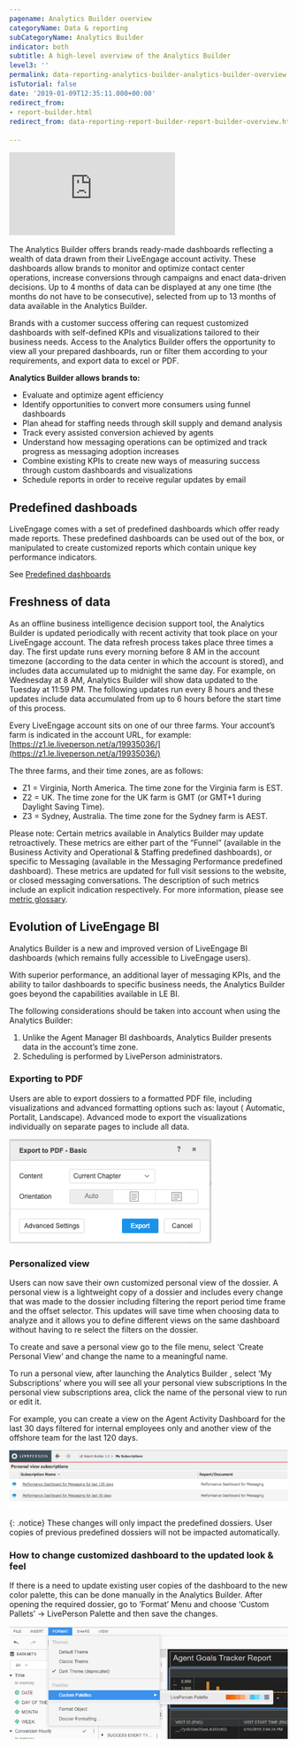 ```yaml
---
pagename: Analytics Builder overview
categoryName: Data & reporting
subCategoryName: Analytics Builder
indicator: both
subtitle: A high-level overview of the Analytics Builder
level3: ''
permalink: data-reporting-analytics-builder-analytics-builder-overview.html
isTutorial: false
date: '2019-01-09T12:35:11.000+00:00'
redirect_from:
- report-builder.html
redirect_from: data-reporting-report-builder-report-builder-overview.html

---
```

<iframe style="max-width: 750px;" src="https://player.vimeo.com/video/344251526" frameborder="0" webkitallowfullscreen mozallowfullscreen allowfullscreen></iframe>

The Analytics Builder offers brands ready-made dashboards reflecting a wealth of data drawn from their LiveEngage account activity. These dashboards allow brands to monitor and optimize contact center operations, increase conversions through campaigns and enact data-driven decisions. Up to 4 months of data can be displayed at any one time (the months do not have to be consecutive), selected from up to 13 months of data available in the Analytics Builder.

Brands with a customer success offering can request customized dashboards with self-defined KPIs and visualizations tailored to their business needs. Access to the Analytics Builder offers the opportunity to view all your prepared dashboards, run or filter them according to your requirements, and export data to excel or PDF.

**Analytics Builder allows brands to:**

* Evaluate and optimize agent efficiency
* Identify opportunities to convert more consumers using funnel dashboards
* Plan ahead for staffing needs through skill supply and demand analysis
* Track every assisted conversion achieved by agents
* Understand how messaging operations can be optimized and track progress as messaging adoption increases
* Combine existing KPIs to create new ways of measuring success through custom dashboards and visualizations
* Schedule reports in order to receive regular updates by email

## Predefined dashboads
LiveEngage comes with a set of predefined dashboards which offer ready made reports. These predefined dashboards can be used out of the box, or manipulated to create customized reports which contain unique key performance indicators.

See [Predefined dashboards](data-reporting-report-builder-predefined-dashboards.html)

## Freshness of data

As an offline business intelligence decision support tool, the Analytics Builder is updated periodically with recent activity that took place on your LiveEngage account. The data refresh process takes place three times a day. The first update runs every morning before 8 AM in the account timezone (according to the data center in which the account is stored), and includes data accumulated up to midnight the same day. For example, on Wednesday at 8 AM, Analytics Builder will show data updated to the Tuesday at 11:59 PM. The following updates run every 8 hours and these updates include data accumulated from up to 6 hours before the start time of this process.

Every LiveEngage account sits on one of our three farms. Your account’s farm is indicated in the account URL, for example: [https://z1.le.liveperson.net/a/19935036/](https://z1.le.liveperson.net/a/19935036/)

The three farms, and their time zones, are as follows:

* Z1 = Virginia, North America. The time zone for the Virginia farm is EST.
* Z2 = UK. The time zone for the UK farm is GMT (or GMT+1 during Daylight Saving Time).
* Z3 = Sydney, Australia. The time zone for the Sydney farm is AEST.

Please note: Certain metrics available in Analytics Builder may update retroactively. These metrics are either part of the “Funnel” (available in the Business Activity and Operational & Staffing predefined dashboards), or specific to Messaging (available in the Messaging Performance predefined dashboard). These metrics are updated for full visit sessions to the website, or closed messaging conversations. The description of such metrics include an explicit indication respectively. For more information, please see [metric glossary](https://developers.liveperson.com/essential-resources-report-builder-data-metrics.html).

## Evolution of LiveEngage BI

Analytics Builder is a new and improved version of LiveEngage BI dashboards (which remains fully accessible to LiveEngage users).

With superior performance, an additional layer of messaging KPIs, and the ability to tailor dashboards to specific business needs, the Analytics Builder goes beyond the capabilities available in LE BI.

The following considerations should be taken into account when using the Analytics Builder:

1. Unlike the Agent Manager BI dashboards, Analytics Builder presents data in the account’s time zone.
2. Scheduling is performed by LivePerson administrators.

### Exporting to PDF

Users are able to export dossiers to a formatted PDF file, including visualizations and advanced formatting options such as:
layout ( Automatic, Portalit, Landscape). Advanced mode to export the visualizations individually on separate pages to include all data.

![](img/export-to-pdf.png)

### Personalized view

Users can now save their own customized personal view of the dossier. A personal view is a lightweight copy of a dossier and includes every change that was made to the dossier including filtering the report period time frame and the offset selector. This updates will save time when choosing data to analyze and it allows you to define different views on the same dashboard without having to re select the filters on the dossier.

To create and save a personal view go to the file menu, select ‘Create Personal View’ and change the name to a meaningful name.

To run a personal view, after launching the Analytics Builder , select ‘My Subscriptions’ where you will see all your personal view subscriptions
In the personal view subscriptions area, click the name of the personal view to run or edit it.

For example, you can create a view on the Agent Activity Dashboard for the last 30 days filtered for internal employees only and another view of the offshore team for the last 120 days.

![](img/personalized-view.png)

{: .notice}
These changes will only impact the predefined dossiers. User copies of previous predefined dossiers will not be impacted automatically.

### How to change customized dashboard to the updated look & feel
If there is a need to update existing user copies of the dashboard to the new color palette, this can be done manually in the Analytics Builder. After opening the required dossier, go to ‘Format’ Menu and choose ‘Custom Pallets’ -> LivePerson Palette and then save the changes.

![](img/pallete.png)
